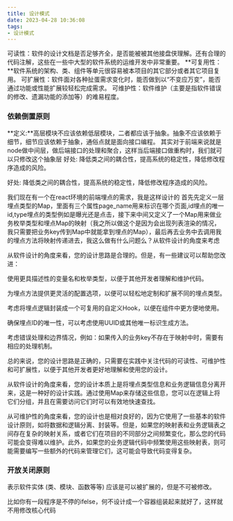 ```yaml
---
title: 设计模式
date: 2023-04-28 10:36:08
tags:
- 设计模式
---
```


可读性：软件的设计文档是否足够齐全，是否能被被其他接盘侠理解。还有合理的代码注解，这些在一些中大型的软件系统的运维开发中非常重要。
**可复用性：**软件系统的架构、类、组件等单元很容易被本项目的其它部分或者其它项目复用。
可扩展性：软件面对各种扯蛋需求变化时，能否做到以“不变应万变”，能否通过功能或性能扩展较轻松完成需求。
可维护性：软件维护（主要是指软件错误的修改、遗漏功能的添加等）的难易程度。


### 依赖倒置原则
**定义:**高层模块不应该依赖低层模块，二者都应该于抽象。抽象不应该依赖于细节，细节应该依赖于抽象，通俗点就是面向接口编程。
其实对于前端来说就是node做中间层，做后端接口的处理和聚合，这样当后端接口做重构时，我们就可以只修改这个抽象层
好处: 降低类之间的耦合性，提高系统的稳定性，降低修改程序造成的风险。

好处: 降低类之间的耦合性，提高系统的稳定性，降低修改程序造成的风险。

我们现在有一个在react环境的前端埋点的需求，我是这样设计的 首先先定义一层埋点类型的Map，里面有三个属性page_name用来标识在哪个页面,id埋点的唯一id,type埋点的类型例如是曝光还是点击，接下来中间又定义了一个Map用来做业务枚举类型和埋点Map的映射（我之所以做这个是因为会出现列表渲染的情况，我只需要把业务key传到Map中就能拿到埋点的Map），最后再去业务中去调用我的埋点方法将映射传递进去，我这么做有什么问题么？从软件设计的角度来考虑

从软件设计的角度来看，您的设计思路是合理的。但是，有一些建议可以帮助您改进：



使用更具描述性的变量名和枚举类型，以便于其他开发者理解和维护代码。

为埋点方法提供更灵活的配置选项，以便可以轻松地定制和扩展不同的埋点类型。

考虑将埋点逻辑封装成一个可复用的自定义Hook，以便在组件中更方便地使用。

确保埋点ID的唯一性，可以考虑使用UUID或其他唯一标识生成方法。

考虑错误处理和边界情况，例如：如果传入的业务key不存在于映射中时，需要有相应的处理机制。


总的来说，您的设计思路是正确的，只需要在实践中关注代码的可读性、可维护性和可扩展性，以便于其他开发者更好地理解和使用您的设计。





从软件设计的角度来看，您的设计本质上是将埋点类型信息和业务逻辑信息分离开来，这是一种好的设计实践。通过使用Map来存储这些信息，您可以在逻辑上将它们分组，并且在需要访问它们时可以有效地快速查找。


从可维护性的角度来看，您的设计也是相对良好的，因为它使用了一些基本的软件设计原则，如将数据和逻辑分离、封装等。但是，如果您的映射表和业务逻辑表之间存在复杂的映射关系，或者它们在项目的不同部分之间频繁变化，那么您的代码可能会变得难以维护。此外，如果您的业务逻辑代码中频繁使用这些映射表，则可能需要编写一些额外的代码来管理它们，这可能会导致代码变得复杂。


### 开放关闭原则
表示软件实体 (类、模块、函数等等) 应该是可以被扩展的，但是不可被修改。

比如你有一段程序是不停的ifelse，何不设计成一个容器组装起来就好了，这样就不用修改核心代码
